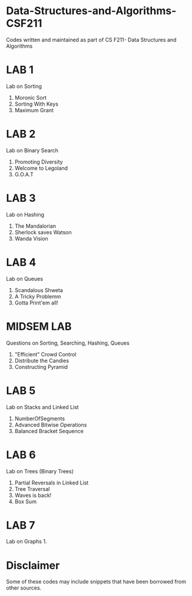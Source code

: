 # Data-Structures-and-Algorithms-CSF211
Codes written and maintained as part of CS F211- Data Structures and Algorithms

# LAB 1
Lab on Sorting
1. Moronic Sort
2. Sorting With Keys
3. Maximum Grant

# LAB 2
Lab on Binary Search
1. Promoting Diversity
2. Welcome to Legoland
3. G.O.A.T

# LAB 3
Lab on Hashing
1. The Mandalorian
2. Sherlock saves Watson
3. Wanda Vision

# LAB 4
Lab on Queues
1. Scandalous Shweta
2. A Tricky Problemm
3. Gotta Print'em all!

# MIDSEM LAB
Questions on Sorting, Searching, Hashing, Queues
1. "Efficient" Crowd Control
2. Distribute the Candies
3. Constructing Pyramid

# LAB 5
Lab on Stacks and Linked List
1. NumberOfSegments
2. Advanced Bitwise Operations
3. Balanced Bracket Sequence

# LAB 6
Lab on Trees (Binary Trees)
1. Partial Reversals in Linked List
2. Tree Traversal
3. Waves is back!
4. Box Sum

# LAB 7
Lab on Graphs
1. 




# Disclaimer
Some of these codes may include snippets that have been borrowed from other sources.

